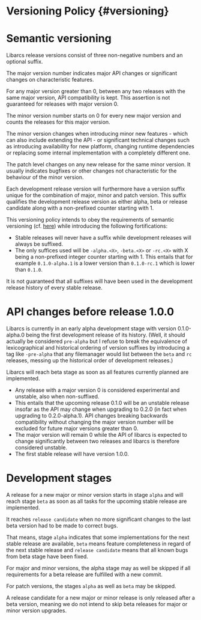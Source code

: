 # Versioning Policy												{#versioning}


# Semantic versioning

Libarcs release versions consist of three non-negative numbers and an optional
suffix.

The major version number indicates major API changes or significant changes on
characteristic features.

For any major version greater than 0, between any two releases with the same
major version, API compatibility is kept. This assertion is not guaranteed for
releases with major version 0.

The minor version number starts on 0 for every new major version and counts the
releases for this major version.

The minor version changes when introducing minor new features - which can also
include extending the API - or significant technical changes such as introducing
availability for new platform, changing runtime dependencies or replacing some
internal implementation with a completely different one.

The patch level changes on any new release for the same minor version. It
usually indicates bugfixes or other changes not characteristic for the behaviour
of the minor version.

Each development release version will furthermore have a version suffix unique
for the combination of major, minor and patch version. This suffix qualifies the
development release version as either alpha, beta or release candidate along
with a non-prefixed counter starting with 1.

This versioning policy intends to obey the requirements of semantic versioning
(cf. [here][1]) while introducing the following fortifications:

- Stable releases will never have a suffix while development releases will
  always be suffixed.
- The only suffices used will be ``-alpha.<X>``, ``-beta.<X>`` or ``-rc.<X>``
  with X being a non-prefixed integer counter starting with 1. This entails that
  for example ``0.1.0-alpha.1`` is a lower version than ``0.1.0-rc.1`` which is
  lower than ``0.1.0``.

It is not guaranteed that all suffixes will have been used in the development
release history of every stable release.


# API changes before release 1.0.0

Libarcs is currently in an early alpha development stage with version
0.1.0-alpha.0 being the first development release of its history. (Well, it
should actually be considered ``pre-alpha`` but I refuse to break the
equivalence of lexicographical and historical ordering of version suffixes by
introducing a tag like ``-pre-alpha`` that any filemanager would list between
the ``beta`` and ``rc`` releases, messing up the historical order of development
releases.)

Libarcs will reach beta stage as soon as all features currently planned are
implemented.

- Any release with a major version 0 is considered experimental and unstable,
  also when non-suffixed.
- This entails that the upcoming release 0.1.0 will be an unstable release
  insofar as the API may change when upgrading to 0.2.0 (in fact when upgrading
  to 0.2.0-alpha.1). API changes breaking backwards compatibility without
  changing the major version number will be excluded for future major versions
  greater than 0.
- The major version will remain 0 while the API of libarcs is expected to change
  significantly between two releases and libarcs is therefore considered
  unstable.
- The first stable release will have version 1.0.0.


# Development stages

A release for a new major or minor version starts in stage ``alpha`` and will
reach stage ``beta`` as soon as all tasks for the upcoming stable release are
implemented.

It reaches ``release candidate`` when no more significant changes to the last
beta version had to be made to correct bugs.

That means, stage ``alpha`` indicates that some implementations for the next
stable release are available, ``beta`` means feature completeness in regard of
the next stable release and ``release candidate`` means that all known bugs from
beta stage have been fixed.

For major and minor versions, the alpha stage may as well be skipped if all
requirements for a beta release are fulfilled with a new commit.

For patch versions, the stages ``alpha`` as well as ``beta`` may be skipped.

A release candidate for a new major or minor release is only released after a
beta version, meaning we do not intend to skip beta releases for major or minor
version upgrades.

[1]: https://semver.org


